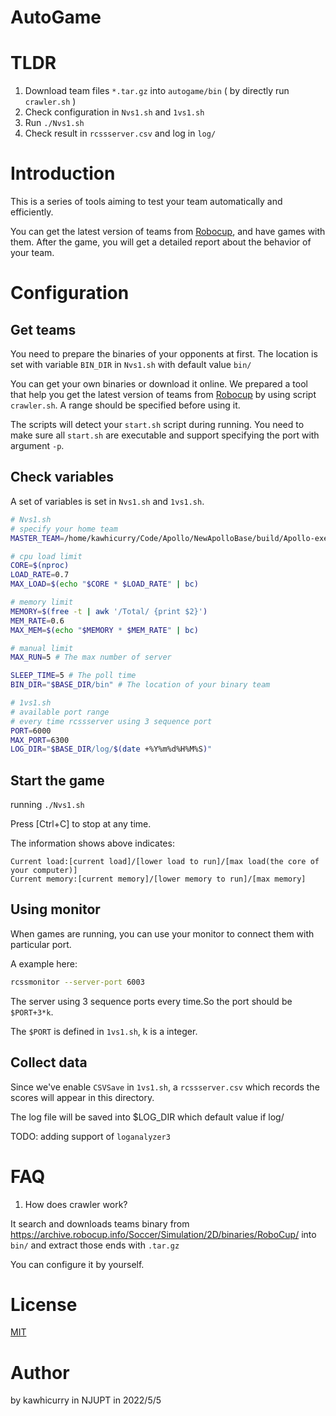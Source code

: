 # AutoGame

# TLDR

1. Download team files `*.tar.gz` into `autogame/bin` ( by directly run `crawler.sh` )
2. Check configuration in `Nvs1.sh` and `1vs1.sh`
3. Run `./Nvs1.sh`
4. Check result in `rcssserver.csv` and log in `log/`

# Introduction

This is a series of tools aiming to test your team automatically and efficiently.

You can get the latest version of teams from [Robocup](https://archive.robocup.info/Soccer/Simulation/2D/), and have games with them. After
the game, you will get a detailed report about the behavior of your team.

# Configuration

## Get teams
You need to prepare the binaries of your opponents at first.
The location is set with variable `BIN_DIR` in `Nvs1.sh` with default value `bin/`

You can get your own binaries or download it online. We prepared a tool that help you get the latest version of teams from [Robocup](https://archive.robocup.info/Soccer/Simulation/2D/) by using script `crawler.sh`.
A range should be specified before using it.

The scripts will detect your `start.sh` script during running. You need to make sure all `start.sh` are executable and support specifying the port with argument `-p`.

## Check variables
A set of variables is set in `Nvs1.sh` and `1vs1.sh`.

```bash
# Nvs1.sh
# specify your home team
MASTER_TEAM=/home/kawhicurry/Code/Apollo/NewApolloBase/build/Apollo-exe/start.sh

# cpu load limit
CORE=$(nproc)
LOAD_RATE=0.7
MAX_LOAD=$(echo "$CORE * $LOAD_RATE" | bc)

# memory limit
MEMORY=$(free -t | awk '/Total/ {print $2}')
MEM_RATE=0.6
MAX_MEM=$(echo "$MEMORY * $MEM_RATE" | bc)

# manual limit
MAX_RUN=5 # The max number of server

SLEEP_TIME=5 # The poll time
BIN_DIR="$BASE_DIR/bin" # The location of your binary team
```

```bash
# 1vs1.sh
# available port range
# every time rcssserver using 3 sequence port
PORT=6000
MAX_PORT=6300
LOG_DIR="$BASE_DIR/log/$(date +%Y%m%d%H%M%S)"
```

## Start the game
running `./Nvs1.sh`

Press \[Ctrl+C\] to stop at any time.

The information shows above indicates:
```
Current load:[current load]/[lower load to run]/[max load(the core of your computer)]
Current memory:[current memory]/[lower memory to run]/[max memory]
```

## Using monitor
When games are running, you can use your monitor to connect them with particular port.

A example here:
```bash
rcssmonitor --server-port 6003
```
The server using 3 sequence ports every time.So the port should be `$PORT+3*k`.

The `$PORT` is defined in `1vs1.sh`, k is a integer.

## Collect data
Since we've enable `CSVSave` in `1vs1.sh`, a `rcssserver.csv` which records the scores will appear in this directory.

The log file will be saved into $LOG_DIR which default value if log/

TODO: adding support of `loganalyzer3`

# FAQ

1. How does crawler work?

It search and downloads teams binary from <https://archive.robocup.info/Soccer/Simulation/2D/binaries/RoboCup/> into `bin/` and extract those ends with `.tar.gz`

You can configure it by yourself.

# License
[MIT](https://opensource.org/licenses/MIT)

# Author
by kawhicurry in NJUPT in 2022/5/5

